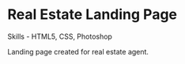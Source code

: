 # Real Estate Landing Page
Skills - HTML5, CSS, Photoshop

Landing page created for real estate agent.
